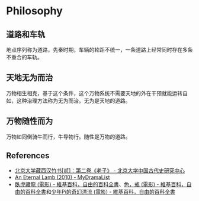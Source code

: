 # Philosophy

## 道路和车轨
地点序列称为道路，先秦时期，车辆的轮距不统一，一条道路上经常同时存在多条不重合的车轨。

## 天地无为而治
万物相生相克，基于这个条件，这个万物系统不需要天地的外在干预就能运转自如，这种治理方法称为无为而治。无为是天地的道路。

## 万物随性而为
万物如同倒骑牛而行，牛导物行。随性是万物的道路。

## References
- [北京大学藏西汉竹书[贰]：第二卷《老子》 - 北京大学中国古代史研究中心](https://zggds.pku.edu.cn/xzxz/58180.htm)
- [An Eternal Lamb (2010) - MyDramaList](https://mydramalist.com/722607-an-eternal-lamb)
- [臥虎藏龍 (電影) - 維基百科，自由的百科全書](https://zh.wikipedia.org/zh-tw/臥虎藏龍_(電影))、[色，戒 (電影) - 維基百科，自由的百科全書](https://zh.wikipedia.org/zh-tw/色，戒_(電影))和[少年Pi的奇幻漂流 (電影) - 維基百科，自由的百科全書](https://zh.wikipedia.org/zh-tw/少年Pi的奇幻漂流_(電影))

